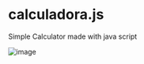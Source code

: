 # calculadora.js
Simple Calculator made with java script 

![image](https://github.com/ichirohn/calculadora.js/assets/32905698/d4334896-9bd4-4666-a5aa-a01664953327)

